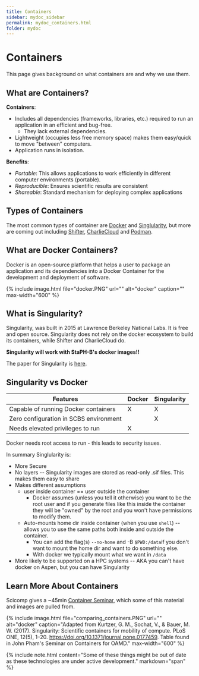 ```yaml
---
title: Containers
sidebar: mydoc_sidebar
permalink: mydoc_containers.html
folder: mydoc
---
```


# Containers

This page gives background on what containers are and why we use them.

## What are Containers?

**Containers**:
- Includes all dependencies (frameworks, libraries, etc.) required to run an application in an efficient and bug-free.
    - They lack external dependencies.
- Lightweight (occupies less free memory space) makes them easy/quick to move "between" computers.
- Application runs in isolation.

**Benefits**: 
- *Portable*: This allows applications to work efficiently in different computer environments (portable).
- *Reproducible*: Ensures scientific results are consistent
- *Shareable*: Standard mechanism for deploying complex applications

## Types of Containers

The most common types of container are [Docker](https://www.docker.com/) and [Singlularity](https://sylabs.io/singularity/), but more are coming out including [Shifter](https://www.nersc.gov/research-and-development/user-defined-images/), [CharlieCloud](https://hpc.github.io/charliecloud/) and [Podman](https://podman.io).

## What are Docker Containers?

Docker is an open-source platform that helps a user to package an application and its dependencies into a Docker Container for the development and deployment of software. 

{% include image.html file="docker.PNG" url="" alt="docker" caption="" max-width="600" %}

## What is Singularity?

Singularity, was built in 2015 at Lawrence Berkeley National Labs. It is free and open source. Singularity does not rely on the docker ecosystem to build its containers, while Shifter and CharlieCloud do. 

**Singularity will work with StaPH-B's docker images!!**
 
The paper for Singularity is [here](https://journals.plos.org/plosone/article?id=10.1371/journal.pone.0177459).

## Singularity vs Docker

| Features | Docker | Singularity |
| -------- | ------ | ------------ | 
| Capable of running Docker containers | X | X |
| Zero configuration in SCBS environment |  | X |
| Needs elevated privileges to run | X |  | 

Docker needs root access to run - this leads to security issues. 

In summary Singlularity is:

- More Secure
- No layers -- Singularity images are stored as read-only .sif files. This makes them easy to share
- Makes different assumptions
    - user inside container == user outside the container
        - Docker assumes (unless you tell it otherwise) you want to be the root user and if you generate files like this inside the container they will be "owned" by the root and you won't have permissions to modify them. 
   - Auto-mounts home dir inside container (when you use `shell`) -- allows you to use the same paths both inside and outside the container.
        - You can add the flag(s) `--no-home` and -B `$PWD:/data`if you don't want to mount the home dir and want to do something else.
        - With docker we typically mount what we want in `/data`
- More likely to be supported on a HPC systems -- AKA you can't have docker on Aspen, but you can have Singularity

## Learn More About Containers

Scicomp gives a ~45min [Container Seminar](https://info.biotech.cdc.gov/info/training-and-webinar-recordings/), which some of this material and images are pulled from. 

{% include image.html file="comparing_containers.PNG" url="" alt="docker" caption="Adapted from Kurtzer, G. M., Sochat, V., & Bauer, M. W. (2017). Singularity: Scientific containers for mobility of compute. PLoS ONE, 12(5), 1–20. https://doi.org/10.1371/journal.pone.0177459. Table found in John Pham's Seminar on Containers for OAMD." max-width="600" %}


{% include note.html content="Some of these things might be out of date as these technologies are under active development." markdown="span" %}

